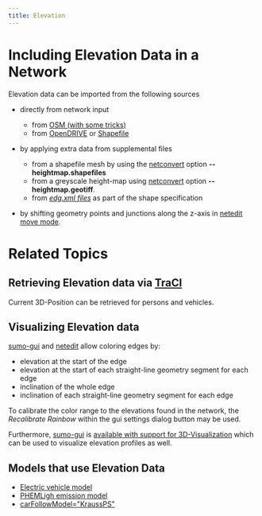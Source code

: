 ```yaml
---
title: Elevation
---
```


# Including Elevation Data in a Network

Elevation data can be imported from the following sources 

- directly from network input
  - from [OSM (with some tricks)](../Networks/Import/OpenStreetMap.md#elevation_data)
  - from [OpenDRIVE](../Networks/Import/OpenDRIVE.md) or [Shapefile](../Networks/Import/ArcView.md)

- by applying extra data from supplemental files
  - from a shapefile mesh by using the [netconvert](../netconvert.md) option **--heightmap.shapefiles**
  - from a greyscale height-map using [netconvert](../netconvert.md) option **--heightmap.geotiff**.
  - from [*edg.xml files*](../Networks/PlainXML.md#edge_descriptions) as part of the shape specification

- by shifting geometry points and junctions along the z-axis in [netedit move mode](../Netedit/index.md#changing_elevation).

# Related Topics

## Retrieving Elevation data via [TraCI](../TraCI.md)

Current 3D-Position can be retrieved for persons and vehicles.

## Visualizing Elevation data

[sumo-gui](../sumo-gui.md) and [netedit](../Netedit/index.md) allow
coloring edges by:

- elevation at the start of the edge
- elevation at the start of each straight-line geometry segment for
each edge
- inclination of the whole edge
- inclination of each straight-line geometry segment for each edge

To calibrate the color range to the elevations found in the network, the *Recalibrate Rainbow* within the gui settings dialog button may be used.

Furthermore, [sumo-gui](../sumo-gui.md) is [available with support for 3D-Visualization](https://sumo.dlr.de/daily/sumo-msvc12extrax64-git.zip) which can be used to visualize elevation profiles as well. 

## Models that use Elevation Data

- [Electric vehicle model](../Models/Electric.md)
- [PHEMLigh emission model](../Models/Emissions/PHEMlight.md)
- [carFollowModel="KraussPS"](../Definition_of_Vehicles,_Vehicle_Types,_and_Routes.md#car-following_models)